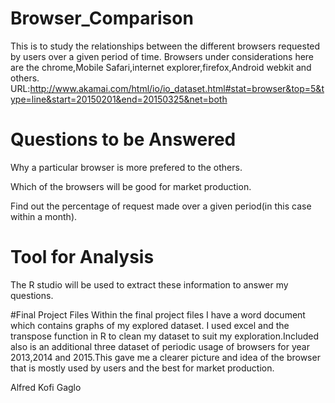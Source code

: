 # Browser_Comparison
This is to study the relationships between the different browsers requested by users over a given period of time.
Browsers under considerations here are the chrome,Mobile Safari,internet explorer,firefox,Android webkit and others.
URL:http://www.akamai.com/html/io/io_dataset.html#stat=browser&top=5&type=line&start=20150201&end=20150325&net=both

# Questions to be Answered
Why a particular browser is more prefered to the others.

Which of the browsers will be good for market production.

Find out the percentage of request made over a given period(in this case within a month).

# Tool for Analysis
The R studio will be used to extract these information to answer my questions.

#Final Project Files
Within the final project files I have a word document which contains graphs of my explored dataset.
I used excel and the transpose function in R to clean my dataset to suit my exploration.Included also is an additional three dataset of periodic usage of browsers for year 2013,2014 and 2015.This gave me a clearer picture and idea of the browser that is mostly used by users and the best for market production.

Alfred Kofi Gaglo
